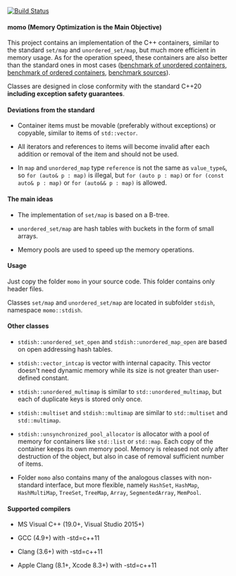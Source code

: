 [![Build Status](https://travis-ci.org/morzhovets/momo.svg?branch=master)](https://travis-ci.org/morzhovets/momo)

#### momo (Memory Optimization is the Main Objective)

This project contains an implementation of the C++ containers, similar to the standard `set/map`
and `unordered_set/map`, but much more efficient in memory usage.
As for the operation speed, these containers are also better than the standard ones in most cases 
([benchmark of unordered containers](https://morzhovets.github.io/hash_gcc_ubuntu16), [benchmark of ordered containers](https://morzhovets.github.io/tree_gcc_ubuntu16), [benchmark sources](https://github.com/morzhovets/hash-table-shootout)).

Classes are designed in close conformity with the standard C++20 **including exception safety guarantees**.

#### Deviations from the standard

- Container items must be movable (preferably without exceptions) or copyable, similar to items of `std::vector`.

- All iterators and references to items will become invalid after each addition or removal of the item and should not be used.

- In `map` and `unordered_map` type `reference` is not the same as `value_type&`, so `for (auto& p : map)`
is illegal, but `for (auto p : map)` or `for (const auto& p : map)` or `for (auto&& p : map)` is allowed.

#### The main ideas

- The implementation of `set/map` is based on a B-tree.

- `unordered_set/map` are hash tables with buckets in the form of small arrays.

- Memory pools are used to speed up the memory operations.

#### Usage

Just copy the folder `momo` in your source code. This folder contains only header files.

Classes `set/map` and `unordered_set/map` are located in subfolder `stdish`, namespace `momo::stdish`.

#### Other classes

- `stdish::unordered_set_open` and `stdish::unordered_map_open` are based on open addressing hash tables.

- `stdish::vector_intcap` is vector with internal capacity. This vector doesn't need dynamic memory while its size is not greater than user-defined constant.

- `stdish::unordered_multimap` is similar to `std::unordered_multimap`, but each of duplicate keys is stored only once.

- `stdish::multiset` and `stdish::multimap` are similar to `std::multiset` and `std::multimap`.

- `stdish::unsynchronized_pool_allocator` is allocator with a pool of memory for containers like `std::list` or `std::map`. Each copy of the container keeps its own memory pool. Memory is released not only after destruction of the object, but also in case of removal sufficient number of items.

- Folder `momo` also contains many of the analogous classes with non-standard interface, but more flexible, namely `HashSet`, `HashMap`, `HashMultiMap`, `TreeSet`, `TreeMap`, `Array`, `SegmentedArray`, `MemPool`.

#### Supported compilers

- MS Visual C++ (19.0+, Visual Studio 2015+)

- GCC (4.9+) with -std=c++11

- Clang (3.6+) with -std=c++11

- Apple Clang (8.1+, Xcode 8.3+) with -std=c++11
